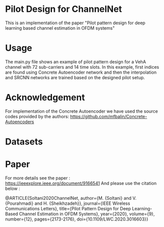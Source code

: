 # Pilot Design for ChannelNet 

This is an implementation of the paper "Pilot pattern design for deep learning based channel estimation in OFDM systems"

# Usage 

The main.py file shows an example of pilot pattern design for a VehA channel with 72 sub-carriers and 14 time slots. 
In this example, first indices are found using Concrete Autoencoder network and then the interpolation and SRCNN networks are trained based on the designed pilot setup. 

# Acknowledgement 
For implementation of the Concrete Autoencoder we have used the source codes provided by the authors: https://github.com/mfbalin/Concrete-Autoencoders

# Datasets 


# Paper 
For more details see the paper : https://ieeexplore.ieee.org/document/9166541
And please use the citation below : 

@ARTICLE{Soltani2020ChannelNet,
  author={M. {Soltani} and V. {Pourahmadi} and H. {Sheikhzadeh}},
  journal={IEEE Wireless Communications Letters}, 
  title={Pilot Pattern Design for Deep Learning-Based Channel Estimation in OFDM Systems}, 
  year={2020},
  volume={9},
  number={12},
  pages={2173-2176},
  doi={10.1109/LWC.2020.3016603}}




